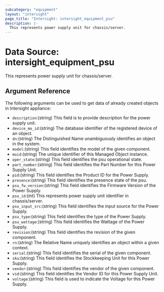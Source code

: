 ```yaml
---
subcategory: "equipment"
layout: "intersight"
page_title: "Intersight: intersight_equipment_psu"
description: |-
  This represents power supply unit for chassis/server.
---
```


# Data Source: intersight_equipment_psu
This represents power supply unit for chassis/server.
## Argument Reference
The following arguments can be used to get data of already created objects in Intersight appliance:
* `description`:(string) This field is to provide description for the power supply unit. 
* `device_mo_id`:(string) The database identifier of the registered device of an object. 
* `dn`:(string) The Distinguished Name unambiguously identifies an object in the system. 
* `model`:(string) This field identifies the model of the given component. 
* `moid`:(string) The unique identifier of this Managed Object instance. 
* `oper_state`:(string) This field identifies the psu operational state. 
* `part_number`:(string) This field identifies the Part Number for this Power Supply Unit. 
* `pid`:(string) This field identifies the Product ID for the Power Supply. 
* `presence`:(string) This field identifies the presence state of the psu. 
* `psu_fw_version`:(string) This field identifies the Firmware Version of the Power Supply. 
* `psu_id`:(int) This represents power supply unit identifier in chassis/server. 
* `psu_input_src`:(string) This field identifies the input source for the Power Supply. 
* `psu_type`:(string) This field identifies the type of the Power Supply. 
* `psu_wattage`:(string) This field identifies the Wattage of the Power Supply. 
* `revision`:(string) This field identifies the revision of the given component. 
* `rn`:(string) The Relative Name uniquely identifies an object within a given context. 
* `serial`:(string) This field identifies the serial of the given component. 
* `sku`:(string) This field identifies the Stockkeeping Unit for this Power Supply. 
* `vendor`:(string) This field identifies the vendor of the given component. 
* `vid`:(string) This field identifies the Vendor ID for this Power Supply Unit. 
* `voltage`:(string) This field is used to indicate the Voltage for this Power Supply. 
